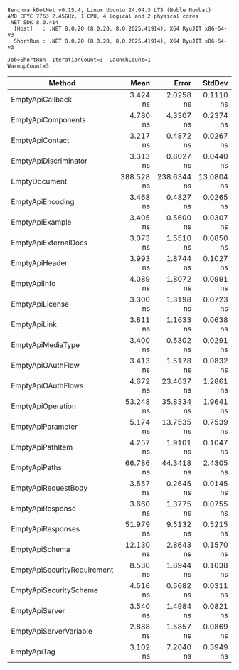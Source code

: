 ```

BenchmarkDotNet v0.15.4, Linux Ubuntu 24.04.3 LTS (Noble Numbat)
AMD EPYC 7763 2.45GHz, 1 CPU, 4 logical and 2 physical cores
.NET SDK 8.0.414
  [Host]   : .NET 8.0.20 (8.0.20, 8.0.2025.41914), X64 RyuJIT x86-64-v3
  ShortRun : .NET 8.0.20 (8.0.20, 8.0.2025.41914), X64 RyuJIT x86-64-v3

Job=ShortRun  IterationCount=3  LaunchCount=1  
WarmupCount=3  

```
| Method                      | Mean       | Error       | StdDev     | Gen0   | Gen1   | Allocated |
|---------------------------- |-----------:|------------:|-----------:|-------:|-------:|----------:|
| EmptyApiCallback            |   3.424 ns |   2.0258 ns |  0.1110 ns | 0.0051 |      - |      32 B |
| EmptyApiComponents          |   4.780 ns |   4.3307 ns |  0.2374 ns | 0.0166 |      - |     104 B |
| EmptyApiContact             |   3.217 ns |   0.4872 ns |  0.0267 ns | 0.0076 |      - |      48 B |
| EmptyApiDiscriminator       |   3.313 ns |   0.8027 ns |  0.0440 ns | 0.0076 |      - |      48 B |
| EmptyDocument               | 388.528 ns | 238.6344 ns | 13.0804 ns | 0.1822 | 0.0005 |    1144 B |
| EmptyApiEncoding            |   3.468 ns |   0.4827 ns |  0.0265 ns | 0.0089 |      - |      56 B |
| EmptyApiExample             |   3.405 ns |   0.5600 ns |  0.0307 ns | 0.0089 |      - |      56 B |
| EmptyApiExternalDocs        |   3.073 ns |   1.5510 ns |  0.0850 ns | 0.0064 |      - |      40 B |
| EmptyApiHeader              |   3.993 ns |   1.8744 ns |  0.1027 ns | 0.0127 |      - |      80 B |
| EmptyApiInfo                |   4.089 ns |   1.8072 ns |  0.0991 ns | 0.0127 |      - |      80 B |
| EmptyApiLicense             |   3.300 ns |   1.3198 ns |  0.0723 ns | 0.0076 |      - |      48 B |
| EmptyApiLink                |   3.811 ns |   1.1633 ns |  0.0638 ns | 0.0115 |      - |      72 B |
| EmptyApiMediaType           |   3.400 ns |   0.5302 ns |  0.0291 ns | 0.0089 |      - |      56 B |
| EmptyApiOAuthFlow           |   3.413 ns |   1.5178 ns |  0.0832 ns | 0.0089 |      - |      56 B |
| EmptyApiOAuthFlows          |   4.672 ns |  23.4637 ns |  1.2861 ns | 0.0089 |      - |      56 B |
| EmptyApiOperation           |  53.248 ns |  35.8334 ns |  1.9641 ns | 0.0598 |      - |     376 B |
| EmptyApiParameter           |   5.174 ns |  13.7535 ns |  0.7539 ns | 0.0153 |      - |      96 B |
| EmptyApiPathItem            |   4.257 ns |   1.9101 ns |  0.1047 ns | 0.0102 |      - |      64 B |
| EmptyApiPaths               |  66.786 ns |  44.3418 ns |  2.4305 ns | 0.0395 |      - |     248 B |
| EmptyApiRequestBody         |   3.557 ns |   0.2645 ns |  0.0145 ns | 0.0076 |      - |      48 B |
| EmptyApiResponse            |   3.660 ns |   1.3775 ns |  0.0755 ns | 0.0102 |      - |      64 B |
| EmptyApiResponses           |  51.979 ns |   9.5132 ns |  0.5215 ns | 0.0395 |      - |     248 B |
| EmptyApiSchema              |  12.130 ns |   2.8643 ns |  0.1570 ns | 0.0650 |      - |     408 B |
| EmptyApiSecurityRequirement |   8.530 ns |   1.8944 ns |  0.1038 ns | 0.0166 |      - |     104 B |
| EmptyApiSecurityScheme      |   4.516 ns |   0.5682 ns |  0.0311 ns | 0.0153 |      - |      96 B |
| EmptyApiServer              |   3.540 ns |   1.4984 ns |  0.0821 ns | 0.0089 |      - |      56 B |
| EmptyApiServerVariable      |   2.888 ns |   1.5857 ns |  0.0869 ns | 0.0076 |      - |      48 B |
| EmptyApiTag                 |   3.102 ns |   7.2040 ns |  0.3949 ns | 0.0076 |      - |      48 B |
